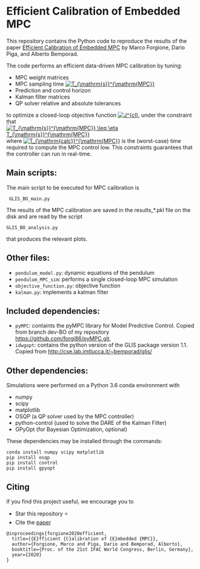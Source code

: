 # Efficient Calibration of Embedded MPC

This repository contains the Python code to reproduce the results of the paper [Efficient Calibration of Embedded MPC](https://arxiv.org/pdf/1911.13021) by Marco Forgione, Dario Piga, and Alberto Bemporad.

The code performs an efficient data-driven MPC calibration by tuning:

 * MPC weight matrices
 * MPC sampling time <a href="https://www.codecogs.com/eqnedit.php?latex=T_{\mathrm{s}}^{\mathrm{MPC}}" target="_blank"><img src="https://latex.codecogs.com/gif.latex?T_{\mathrm{s}}^{\mathrm{MPC}}" title="T_{\mathrm{s}}^{\mathrm{MPC}}" /></a>
 * Prediction and control horizon
 * Kalman filter matrices
 * QP solver relative and absolute tolerances

to optimize a closed-loop objective function <a href="https://www.codecogs.com/eqnedit.php?latex=J^{cl}" target="_blank"><img src="https://latex.codecogs.com/gif.latex?J^{cl}" title="J^{cl}" /></a>, under the constraint that <a href="https://www.codecogs.com/eqnedit.php?latex=T_{\mathrm{s}}^{\mathrm{MPC}}&space;\leq&space;\eta&space;T_{\mathrm{s}}^{\mathrm{MPC}}" target="_blank"><img src="https://latex.codecogs.com/gif.latex?T_{\mathrm{calc}}^{\mathrm{MPC}}&space;\leq&space;\eta&space;T_{\mathrm{s}}^{\mathrm{MPC}}" title="T_{\mathrm{s}}^{\mathrm{MPC}} \leq \eta T_{\mathrm{s}}^{\mathrm{MPC}}" /></a> where <a href="https://www.codecogs.com/eqnedit.php?latex=T_{\mathrm{calc}}^{\mathrm{MPC}}" target="_blank"><img src="https://latex.codecogs.com/gif.latex?T_{\mathrm{calc}}^{\mathrm{MPC}}" title="T_{\mathrm{calc}}^{\mathrm{MPC}}" /></a> is the (worst-case) time required to compute the MPC
control low. This constraints guarantees that the controller can run in real-time.

## Main scripts: 

The main script to be executed for MPC calibration is

`` GLIS_BO_main.py``

The results of the MPC calibration are saved in the results_*.pkl file
 on the disk and are read by the script

``GLIS_BO_analysis.py``

that produces the relevant plots.
## Other files:
 * ``pendulum_model.py``: dynamic equations of the pendulum 
 * ``pendulum_MPC_sim``: performs a single closed-loop MPC simulation
 * ``objective_function.py``: objective function
 * ``kalman.py``: implements a kalman filter

## Included dependencies:
 * ``pyMPC``: containts the pyMPC library for Model Predictive Control. Copied from branch dev-BO of my repository <https://github.com/forgi86/pyMPC.git>, 
 * ``idwgopt``: contains the python version of the GLIS package version 1.1. Copied from <http://cse.lab.imtlucca.it/~bemporad/glis/> 
## Other dependencies:

Simulations were performed on a Python 3.6 conda environment with

 * numpy
 * scipy
 * matplotlib
 * OSQP (a QP solver used by the MPC controller)
 * python-control (used to solve the DARE of the Kalman Filter)
 * GPyOpt (for Bayesian Optimization, optional) 

These dependencies may be installed through the commands:
```
conda install numpy scipy matplotlib
pip install osqp
pip install control
pip install gpyopt
```
## Citing

If you find this project useful, we encourage you to

* Star this repository :star: 
* Cite the [paper](https://arxiv.org/pdf/1911.13021) 
```
@inproceedings{forgione2020efficient,
  title={{E}fficient {C}alibration of {E}mbedded {MPC}},
  author={Forgione, Marco and Piga, Dario and Bemporad, Alberto},
  booktitle={Proc. of the 21st IFAC World Congress, Berlin, Germany},
  year={2020}
}
```
